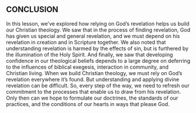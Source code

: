 ## CONCLUSION

In this lesson, we’ve explored how relying on God’s revelation helps us build our Christian theology. We saw that in the process of finding revelation, God has given us special and general revelation, and we must depend on his revelation in creation and in Scripture together. We also noted that understanding revelation is harmed by the effects of sin, but is furthered by the illumination of the Holy Spirit. And finally, we saw that developing confidence in our theological beliefs depends to a large degree on deferring to the influences of biblical exegesis, interaction in community, and Christian living. 
When we build Christian theology, we must rely on God’s revelation everywhere it’s found. But understanding and applying divine revelation can be difficult. So, every step of the way, we need to refresh our commitment to the processes that enable us to draw from his revelation. Only then can we hope to formulate our doctrines, the standards of our practices, and the conditions of our hearts in ways that please God. 
 
 

